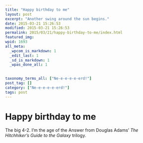 ```yaml
---
title: "Happy birthday to me"
layout: post
excerpt: "Another swing around the sun begins."
date: 2015-03-21 15:26:53
modified: 2015-03-21 15:26:53
permalink: 2015/03/21/happy-birthday-to-me/index.html
featured_img: 
wpid: 1693
all_meta: 
  _wpcom_is_markdown: 1
  _edit_last: 1
  _sd_is_markdown: 1
  _wpas_done_all: 1
  
  
taxonomy_terms_all: ["Ne-e-e-e-e-erd!"]
post_tag: []
category: ["Ne-e-e-e-e-erd!"]
tags: post
---
```


# Happy birthday to me

The big 4-2. I’m the age of the Answer from Douglas Adams’ *The Hitchhiker’s Guide to the Galaxy* trilogy.